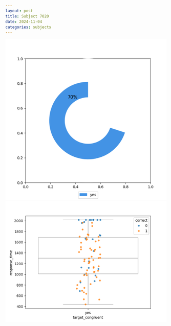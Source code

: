 ```yaml
---
layout: post
title: Subject 7020
date: 2024-11-04
categories: subjects
---
```


![](data/7020/run-24/7020_accuracy_target_congruence.png)
![](data/7020/run-24/7020_rt_congruence.png)

